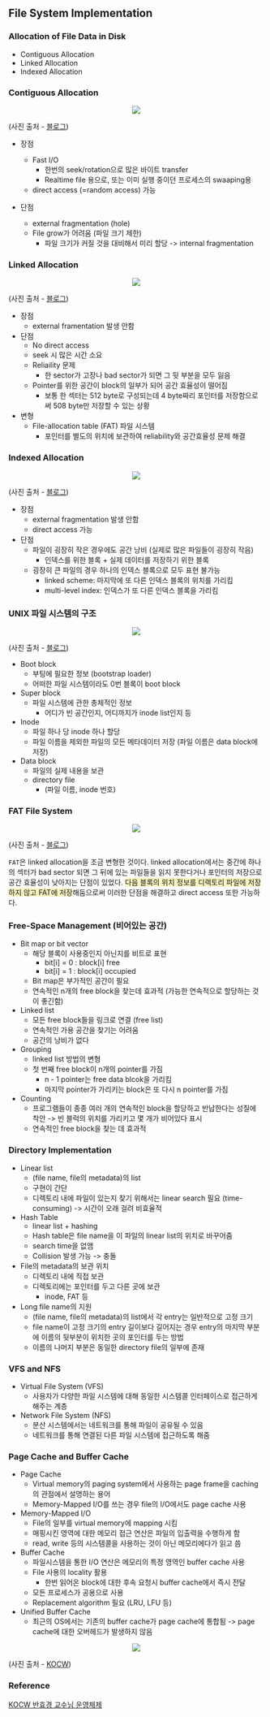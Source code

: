 ## File System Implementation

### Allocation of File Data in Disk

- Contiguous Allocation
- Linked Allocation
- Indexed Allocation

### Contiguous Allocation

<center><img src = "https://img1.daumcdn.net/thumb/R1280x0/?scode=mtistory2&fname=https%3A%2F%2Fblog.kakaocdn.net%2Fdn%2Fc3nPAr%2Fbtq27pcdslJ%2FqLKbyUzKbc2tkWWKegeGo1%2Fimg.png"></center>

(사진 출처 - [블로그](https://sangminlog.tistory.com/entry/file-system-implementation?category=887652))

- 장점

  - Fast I/O
    - 한번의 seek/rotation으로 많은 바이트 transfer
    - Realtime file 용으로, 또는 이미 실행 중이던 프로세스의 swaaping용
  - direct access (=random access) 가능

- 단점
  - external fragmentation (hole)
  - File grow가 어려움 (파일 크기 제한)
    - 파일 크기가 커질 것을 대비해서 미리 할당 -> internal fragmentation

### Linked Allocation

<center><img src = "https://img1.daumcdn.net/thumb/R1280x0/?scode=mtistory2&fname=https%3A%2F%2Fblog.kakaocdn.net%2Fdn%2F4KV7j%2Fbtq232CjKNU%2FPrmqfRrelXdWlCiPilhjKK%2Fimg.png"></center>

(사진 출처 - [블로그](https://sangminlog.tistory.com/entry/file-system-implementation?category=887652))

- 장점
  - external framentation 발생 안함
- 단점
  - No direct access
  - seek 시 많은 시간 소요
  - Reliaility 문제
    - 한 sector가 고장나 bad sector가 되면 그 뒷 부분을 모두 잃음
  - Pointer를 위한 공간이 block의 일부가 되어 공간 효율성이 떨어짐
    - 보통 한 섹터는 512 byte로 구성되는데 4 byte짜리 포인터를 저장함으로써 508 byte만 저장할 수 있는 상황
- 변형
  - File-allocation table (FAT) 파일 시스템
    - 포인터를 별도의 위치에 보관하여 reliability와 공간효율성 문제 해결

### Indexed Allocation

<center><img src = "https://img1.daumcdn.net/thumb/R1280x0/?scode=mtistory2&fname=https%3A%2F%2Fblog.kakaocdn.net%2Fdn%2FbD38wO%2Fbtq3bmMHEv3%2F3wUXrOlYDFC1mQ1h3lmL40%2Fimg.png"></center>

(사진 출처 - [블로그](https://sangminlog.tistory.com/entry/file-system-implementation?category=887652))

- 장점
  - external fragmentation 발생 안함
  - direct access 가능
- 단점
  - 파일이 굉장히 작은 경우에도 공간 낭비 (실제로 많은 파일들이 굉장히 작음)
    - 인덱스를 위한 블록 + 실제 데이터를 저장하기 위한 블록
  - 굉장히 큰 파일의 경우 하나의 인덱스 블록으로 모두 표현 불가능
    - linked scheme: 마지막에 또 다른 인덱스 블록의 위치를 가리킴
    - multi-level index: 인덱스가 또 다른 인덱스 블록을 가리킴

### UNIX 파일 시스템의 구조

<center><img src = "https://img1.daumcdn.net/thumb/R1280x0/?scode=mtistory2&fname=https%3A%2F%2Fblog.kakaocdn.net%2Fdn%2FbDv1fo%2Fbtq250K2AJC%2FWCuGABcxvx2myKqpH77cFk%2Fimg.png"></center>

(사진 출처 - [블로그](https://sangminlog.tistory.com/entry/file-system-implementation?category=887652))

- Boot block
  - 부팅에 필요한 정보 (bootstrap loader)
  - 어떠한 파일 시스템이라도 0번 블록이 boot block
- Super block
  - 파일 시스템에 관한 총체적인 정보
    - 어디가 빈 공간인지, 어디까지가 inode list인지 등
- Inode
  - 파일 하나 당 inode 하나 할당
  - 파일 이름을 제외한 파일의 모든 메타데이터 저장 (파일 이름은 data block에 저장)
- Data block
  - 파일의 실제 내용을 보관
  - directory file
    - (파일 이름, inode 번호)

### FAT File System

<center><img src = "https://img1.daumcdn.net/thumb/R1280x0/?scode=mtistory2&fname=https%3A%2F%2Fblog.kakaocdn.net%2Fdn%2FcXHT6h%2Fbtq24H6abXS%2F3CLgUraYpwiEgvLIHsdvn0%2Fimg.png"></center>

(사진 출처 - [블로그](https://sangminlog.tistory.com/entry/file-system-implementation?category=887652))

`FAT`은 linked allocation을 조금 변형한 것이다. linked allocation에서는 중간에 하나의 섹터가 bad sector 되면 그 뒤에 있는 파일들을 읽지 못한다거나 포인터의 저장으로 공간 효율성이 낮아지는 단점이 있었다. <span style = "background-color:#FAF4C0">다음 블록의 위치 정보를 디렉토리 파일에 저장하지 않고 FAT에 저장</span>해둠으로써 이러한 단점을 해결하고 direct access 또한 가능하다.

### Free-Space Management (비어있는 공간)

- Bit map or bit vector
  - 해당 블록이 사용중인지 아닌지를 비트로 표현
    - bit[i] = 0 : block[i] free
    - bit[i] = 1 : block[i] occupied
  - Bit map은 부가적인 공간이 필요
  - 연속적인 n개의 free block을 찾는데 효과적 (가능한 연속적으로 할당하는 것이 좋긴함)
- Linked list
  - 모든 free block들을 링크로 연결 (free list)
  - 연속적인 가용 공간을 찾기는 어려움
  - 공간의 낭비가 없다
- Grouping
  - linked list 방법의 변형
  - 첫 번째 free block이 n개의 pointer를 가짐
    - n - 1 pointer는 free data blcok을 가리킴
    - 마지막 pointer가 가리키는 block은 또 다시 n pointer를 가짐
- Counting
  - 프로그램들이 종종 여러 개의 연속적인 block을 할당하고 반납한다는 성질에 착안 -> 빈 블럭의 위치를 가리키고 몇 개가 비어있다 표시
  - 연속적인 free block을 찾는 데 효과적

### Directory Implementation

- Linear list
  - (file name, file의 metadata)의 list
  - 구현이 간단
  - 디렉토리 내에 파일이 있는지 찾기 위해서는 linear search 필요 (time-consuming) -> 시간이 오래 걸려 비효율적
- Hash Table
  - linear list + hashing
  - Hash table은 file name을 이 파일의 linear list의 위치로 바꾸어줌
  - search time을 없앰
  - Collision 발생 가능 -> 충돌
- File의 metadata의 보관 위치
  - 디렉토리 내에 직접 보관
  - 디렉토리에는 포인터를 두고 다른 곳에 보관
    - inode, FAT 등
- Long file name의 지원
  - (file name, file의 metadata)의 list에서 각 entry는 일반적으로 고정 크기
  - file name이 고정 크기의 entry 길이보다 길어지는 경우 entry의 마지막 부분에 이름의 뒷부분이 위치한 곳의 포인터를 두는 방법
  - 이름의 나머지 부분은 동일한 directory file의 일부에 존재

### VFS and NFS

- Virtual File System (VFS)
  - 사용자가 다양한 파일 시스템에 대해 동일한 시스템콜 인터페이스로 접근하게 해주는 계층
- Network File System (NFS)
  - 분산 시스템에서는 네트워크를 통해 파일이 공유될 수 있음
  - 네트워크를 통해 연결된 다른 파일 시스템에 접근하도록 해줌

### Page Cache and Buffer Cache

- Page Cache
  - Virtual memory의 paging system에서 사용하는 page frame을 caching의 관점에서 설명하는 용어
  - Memory-Mapped I/O를 쓰는 경우 file의 I/O에서도 page cache 사용
- Memory-Mapped I/O
  - File의 일부를 virtual memory에 mapping 시킴
  - 매핑시킨 영역에 대한 메모리 접근 연산은 파일의 입출력을 수행하게 함
  - read, write 등의 시스템콜을 사용하는 것이 아닌 메모리에다가 읽고 씀
- Buffer Cache
  - 파일시스템을 통한 I/O 연산은 메모리의 특정 영역인 buffer cache 사용
  - File 사용의 locality 활용
    - 한번 읽어온 block에 대한 후속 요청시 buffer cache에서 즉시 전달
  - 모든 프로세스가 공용으로 사용
  - Replacement algorithm 필요 (LRU, LFU 등)
- Unified Buffer Cache
  - 최근의 OS에서는 기존의 buffer cache가 page cache에 통합됨 -> page cache에 대한 오버헤드가 발생하지 않음

<center><img src = "https://user-images.githubusercontent.com/78870076/129157672-8edd5668-b533-4713-8870-0799276d0302.png"></center>

(사진 출처 - [KOCW](http://www.kocw.net/home/search/kemView.do?kemId=1046323))

### Reference

[KOCW 반효경 교수님 운영체제](http://www.kocw.net/home/search/kemView.do?kemId=1046323)

